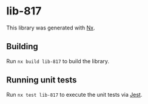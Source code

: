 # lib-817

This library was generated with [Nx](https://nx.dev).

## Building

Run `nx build lib-817` to build the library.

## Running unit tests

Run `nx test lib-817` to execute the unit tests via [Jest](https://jestjs.io).
